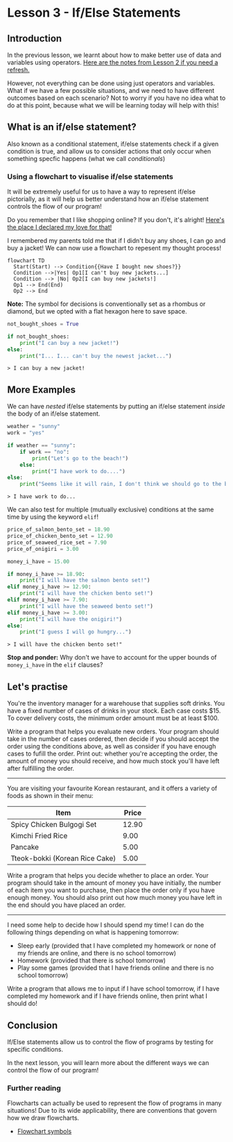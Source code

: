 # Lesson 3 - If/Else Statements

## Introduction
In the previous lesson, we learnt about how to make better use of data and variables using operators. [Here are the notes from Lesson 2 if you need a refresh.]()

However, not everything can be done using just operators and variables. What if we have a few possible situations, and we need to have different outcomes based on each scenario? Not to worry if you have no idea what to do at this point, because what we will be learning today will help with this!

## What is an if/else statement?
Also known as a conditional statement, if/else statements check if a given condition is true, and allow us to consider actions that only occur when something specfic happens (what we call _conditionals_)

### Using a flowchart to visualise if/else statements
It will be extremely useful for us to have a way to represent if/else pictorially, as it will help us better understand how an if/else statement controls the flow of our program!

Do you remember that I like shopping online? If you don't, it's alright! [Here's the place I declared my love for that!]()

I remembered my parents told me that if I didn't buy any shoes, I can go and buy a jacket! We can now use a flowchart to repesent my thought process!

```mermaid
flowchart TD
  Start(Start) --> Condition{{Have I bought new shoes?}}
  Condition -->|Yes| Op1[I can't buy new jackets...]
  Condition --> |No| Op2[I can buy new jackets!]
  Op1 --> End(End)
  Op2 --> End
```
**Note:** The symbol for decisions is conventionally set as a rhombus or diamond, but we opted with a flat hexagon here to save space.

```python
not_bought_shoes = True

if not_bought_shoes:
    print("I can buy a new jacket!")
else:
    print("I... I... can't buy the newest jacket...")
```

```
> I can buy a new jacket!
```

## More Examples
We can have _nested_ if/else statements by putting an if/else statement _inside_ the body of an if/else statement.

```python
weather = "sunny"
work = "yes"

if weather == "sunny":
    if work == "no":
        print("Let's go to the beach!")
    else:
        print("I have work to do....")
else:
    print("Seems like it will rain, I don't think we should go to the beach...")
```

```
> I have work to do...
```

We can also test for multiple (mutually exclusive) conditions at the same time by using the keyword `elif`!

```python
price_of_salmon_bento_set = 18.90
price_of_chicken_bento_set = 12.90
price_of_seaweed_rice_set = 7.90
price_of_onigiri = 3.00

money_i_have = 15.00

if money_i_have >= 18.90:
    print("I will have the salmon bento set!")
elif money_i_have >= 12.90:
    print("I will have the chicken bento set!")
elif money_i_have >= 7.90:
    print("I will have the seaweed bento set!")
elif money_i_have >= 3.00:
    print("I will have the onigiri!")
else:
    print("I guess I will go hungry...")
```

```
> I will have the chicken bento set!"
```

**Stop and ponder:** Why don't we have to account for the upper bounds of `money_i_have` in the `elif` clauses?

## Let's practise 
You're the inventory manager for a warehouse that supplies soft drinks. You have a fixed number of cases of drinks in your stock. Each case costs $15. To cover delivery costs, the minimum order amount must be at least $100.

Write a program that helps you evaluate new orders. Your program should take in the number of cases ordered, then decide if you should accept the order using the conditions above, as well as consider if you have enough cases to fufill the order. Print out: whether you're accepting the order, the amount of money you should receive, and how much stock you'll have left after fulfilling the order.

---

You are visiting your favourite Korean restaurant, and it offers a variety of foods as shown in their menu:

| Item                               | Price |
|------------------------------------|-------|
| Spicy Chicken Bulgogi Set          | 12.90 |
| Kimchi Fried Rice                  | 9.00  |
| Pancake                            | 5.00  |
| Tteok-bokki (Korean Rice Cake)     | 5.00  |

Write a program that helps you decide whether to place an order. Your program should take in the amount of money you have initially, the number of each item you want to purchase, then place the order only if you have enough money. You should also print out how much money you have left in the end should you have placed an order.

---

I need some help to decide how I should spend my time! I can do the following things depending on what is happening tomorrow:

- Sleep early (provided that I have completed my homework or none of my friends are online, and there is no school tomorrow)
- Homework (provided that there is school tomorrow)
- Play some games (provided that I have friends online and there is no school tomorrow)

Write a program that allows me to input if I have school tomorrow, if I have completed my homework and if I have friends online, then print what I should do!

## Conclusion
If/Else statements allow us to control the flow of programs by testing for specific conditions.

In the next lesson, you will learn more about the different ways we can control the flow of our program!

### Further reading
Flowcharts can actually be used to represent the flow of programs in many situations! Due to its wide applicability, there are conventions that govern how we draw flowcharts.

- [Flowchart symbols](https://www.smartdraw.com/flowchart/flowchart-symbols.htm)
